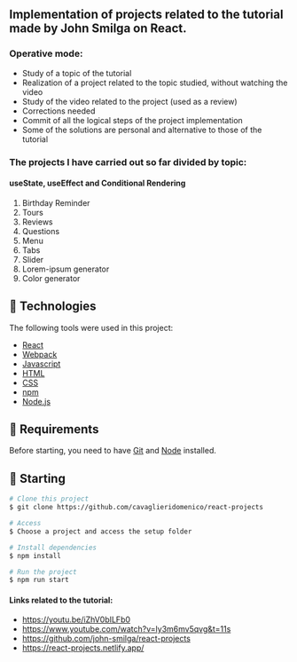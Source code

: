 ## Implementation of projects related to the tutorial made by John Smilga on React.

### Operative mode:

- Study of a topic of the tutorial
- Realization of a project related to the topic studied, without watching the video
- Study of the video related to the project (used as a review)
- Corrections needed
- Commit of all the logical steps of the project implementation
- Some of the solutions are personal and alternative to those of the tutorial

### The projects I have carried out so far divided by topic:

#### useState, useEffect and Conditional Rendering

1. Birthday Reminder
2. Tours
3. Reviews
4. Questions
5. Menu
6. Tabs
7. Slider
8. Lorem-ipsum generator
9. Color generator

## :pushpin: Technologies

The following tools were used in this project:

- [React](https://reactjs.org/)
- [Webpack](https://webpack.js.org/)
- [Javascript](https://www.ecma-international.org/publications-and-standards/standards/ecma-262/)
- [HTML](https://html.spec.whatwg.org/multipage/)
- [CSS](https://www.w3.org/Style/CSS/)
- [npm](https://docs.npmjs.com/)
- [Node.js](https://nodejs.org/en/)

## :pushpin: Requirements

Before starting, you need to have [Git](https://git-scm.com) and [Node](https://nodejs.org/en/) installed.

## :pushpin: Starting

```bash
# Clone this project
$ git clone https://github.com/cavaglieridomenico/react-projects

# Access
$ Choose a project and access the setup folder

# Install dependencies
$ npm install

# Run the project
$ npm run start

```

#### Links related to the tutorial:

- https://youtu.be/iZhV0bILFb0
- https://www.youtube.com/watch?v=ly3m6mv5qvg&t=11s
- https://github.com/john-smilga/react-projects
- https://react-projects.netlify.app/
